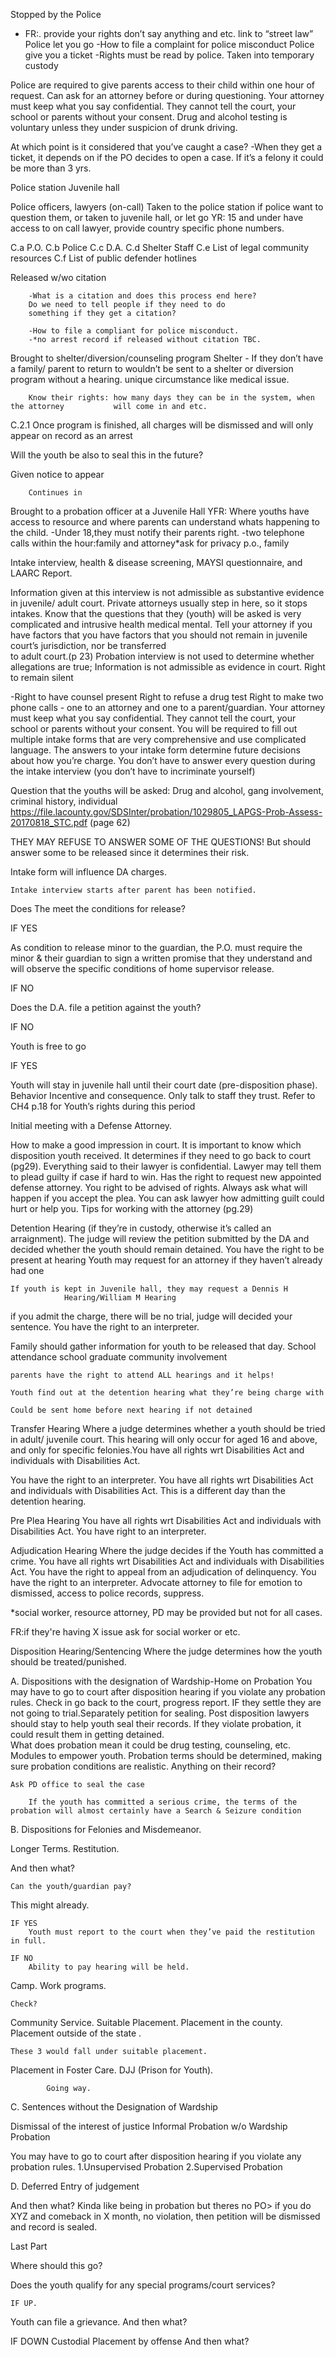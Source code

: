 Stopped by the Police

-  FR:. provide your rights don’t say anything and etc. link to “street law”
Police let you go											-How to file a complaint for police misconduct
Police give you a ticket 
-Rights must be read by police.
Taken into temporary custody


Police are required to give parents access to their child within one hour of request.
Can ask for an attorney before or during questioning.
Your attorney must keep what you say confidential. They cannot tell the court, your school or parents without your consent.
Drug and alcohol testing is voluntary unless they under suspicion of drunk driving.

At which point is it considered that you’ve caught a case?
-When they get a ticket, it depends on if the PO decides to open a case. If it’s a felony it could be more than 3 yrs.

Police station
Juvenile hall

Police officers, lawyers (on-call)
Taken to the police station if police want to question them, or taken to juvenile hall, or let go
YR: 15 and under have access to on call lawyer, provide country specific phone numbers.



C.a	P.O.
C.b	Police
C.c	D.A.
C.d	Shelter Staff
C.e	List of legal community resources
C.f	List of public defender hotlines



			



Released w/wo citation

		-What is a citation and does this process end here?
		Do we need to tell people if they need to do
		something if they get a citation?
		
		-How to file a compliant for police misconduct.
		-*no arrest record if released without citation TBC.

Brought to shelter/diversion/counseling program
Shelter - If they don’t have a family/ parent to return to
wouldn’t be sent to a shelter or diversion program without a hearing.
unique circumstance like medical issue.
	
		Know their rights: how many days they can be in the system, when the attorney 			will come in and etc.

  C.2.1 Once program is finished, all charges will be dismissed and will only appear			       on record as an arrest

Will the youth be also to seal this in the future?

Given notice to appear

		Continues in 

Brought to a probation officer at a Juvenile Hall
YFR: Where youths have access to resource and where parents can understand whats happening to the child.
				-Under 18,they must notify their parents right.
				-two telephone calls within the hour:family and attorney*ask for 					 privacy
p.o., family

Intake interview, health & disease screening, MAYSI questionnaire, and LAARC Report.

Information given at this interview is not admissible as substantive evidence in juvenile/ adult court.
Private attorneys usually step in here, so it stops intakes. Know that the questions that they (youth) will be asked is very complicated and intrusive health medical mental.
Tell your attorney if you have factors that you have factors that you	 should	 not remain in juvenile court’s jurisdiction, nor be transferred	
 to adult court.(p 23)
Probation interview is not used to determine whether allegations are true;
 Information is not admissible as evidence in court.
Right to remain silent 

-Right to have counsel present
Right to refuse a drug test
Right to make two phone calls - one to an attorney and one to a parent/guardian.
Your attorney must keep what you say confidential. They cannot tell the court, your school or parents without your consent.
You will be required to fill out multiple intake forms that are very comprehensive and use complicated language.
The answers to your intake form determine future decisions about how you’re charge.
You don’t have to answer every question during the intake interview (you don’t have to incriminate yourself)
				
Question that the youths will be asked:
	Drug and alcohol, gang involvement, criminal history, individual
		https://file.lacounty.gov/SDSInter/probation/1029805_LAPGS-Prob-Assess-20170818_STC.pdf (page 62)

THEY MAY REFUSE TO ANSWER SOME OF THE QUESTIONS! But should answer some to be released since it determines their risk.
	
Intake form will influence DA charges.

	Intake interview starts after parent has been notified.

Does The meet the conditions for release?
		
IF YES

As condition to release minor to the guardian, the P.O. must require the minor & their guardian to sign a written promise that they understand and will observe the specific conditions of home supervisor release.

IF NO

Does the D.A. file a petition against the youth?

IF NO

Youth is free to go

IF YES

Youth will stay in juvenile hall until their court date (pre-disposition phase).
Behavior Incentive and consequence.
Only talk to staff they trust.
Refer to CH4 p.18 for Youth’s rights during this period

Initial meeting with a Defense Attorney. 

How to make a good impression in court.
It is important to know which disposition youth received. It determines if they need to go back to court (pg29). Everything said to their lawyer is confidential.
Lawyer may tell them to plead guilty if case if hard to win.
Has the right to request new appointed defense attorney.
You right to be advised of rights.
Always ask what will happen if you accept the plea.
You can ask lawyer how admitting guilt could hurt or help you.
Tips for working with the attorney (pg.29)



Detention Hearing (if they’re in custody, otherwise it’s called an arraignment). The judge will review the petition submitted by the DA and decided whether the youth should remain detained.
You have the right to be present at hearing
	Youth may request for an attorney if they haven’t already had one

	If youth is kept in Juvenile hall, they may request a Dennis H       	
				Hearing/William M Hearing
if you admit the charge, there will be no trial, judge will decided your sentence.
You have the right to an interpreter.

Family should gather information for youth to be released that day.
School attendance
		school graduate
		community involvement

	parents have the right to attend ALL hearings and it helps!

	Youth find out at the detention hearing what they’re being charge with

	Could be sent home before next hearing if not detained

Transfer Hearing Where a judge determines whether a youth should be tried in adult/ juvenile court. This hearing will only occur for aged 16 and above, and only for  specific felonies.You have all rights wrt Disabilities Act and individuals with Disabilities Act.

You have the right to an interpreter.
You have all rights wrt Disabilities Act and individuals with Disabilities Act.
	This is a different day than the detention hearing.

Pre Plea Hearing
You have all rights wrt Disabilities Act and individuals with 						 Disabilities Act.
You have right to an interpreter.

Adjudication Hearing Where the judge decides if the Youth has committed a crime.
You have all rights wrt Disabilities Act and individuals with 						 Disabilities Act.
You have the right to appeal from an adjudication of delinquency.
You have the right to an interpreter.
Advocate attorney to file for emotion to dismissed, access to police records, suppress.

*social worker, resource attorney, PD may be provided but not for all cases.

FR:if they're having X issue ask for social worker or etc.

Disposition Hearing/Sentencing Where the judge determines how the youth should be treated/punished.

A.  Dispositions with the designation of Wardship-Home on Probation
You may have to go to court after disposition hearing if you violate any probation rules.
Check in go back to the court, progress report. IF they settle they are not going to trial.Separately petition for sealing. Post disposition lawyers should stay to help youth seal their records. If they violate probation, it could result them in getting detained.		
What does probation mean it could be drug testing,	 counseling, etc. Modules to empower youth.  Probation terms should be determined, making sure probation conditions are realistic.
Anything on their record?

	Ask PD office to seal the case

		If the youth has committed a serious crime, the terms of the probation will almost certainly have a Search & Seizure condition

B. Dispositions for Felonies and Misdemeanor.


Longer Terms.
Restitution.

And then what?

	Can the youth/guardian pay?
This might already.

	IF YES
		Youth must report to the court when they’ve paid the restitution in full.

	IF NO
		Ability to pay hearing will be held.

Camp.
Work programs.

	Check?
Community Service.
Suitable Placement.
Placement in the county.
Placement outside of the state .

	These 3 would fall under suitable placement.
Placement in Foster Care.
DJJ (Prison for Youth).

			Going way.




C. Sentences without the Designation of Wardship

Dismissal of the interest of justice
Informal Probation w/o Wardship
Probation

You may have to go to court after disposition
hearing if you violate any probation rules.
		1.Unsupervised Probation
		2.Supervised Probation

D. Deferred Entry of judgement


And then what?
Kinda like being in probation but theres no PO> if you do XYZ and comeback in X month, no violation, then petition will be dismissed and record is sealed.






Last Part


Where should this go?



Does the youth qualify for any special programs/court services?

	IF UP.
Youth can file a grievance.
And then what?

IF DOWN
Custodial Placement by offense
And then what?
